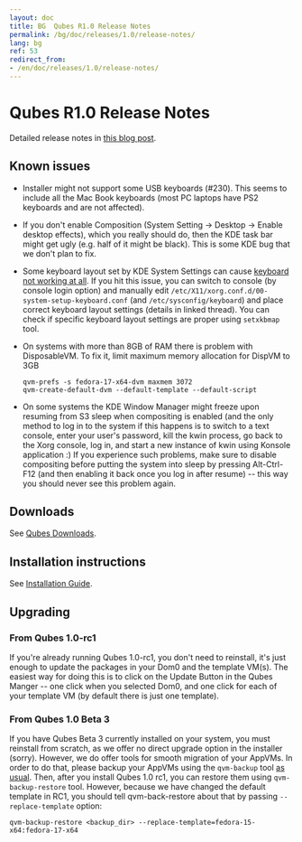 ```yaml
---
layout: doc
title: BG  Qubes R1.0 Release Notes
permalink: /bg/doc/releases/1.0/release-notes/
lang: bg
ref: 53
redirect_from:
- /en/doc/releases/1.0/release-notes/
---
```


Qubes R1.0 Release Notes
========================

Detailed release notes in [this blog post](http://blog.invisiblethings.org/2012/09/03/introducing-qubes-10.html).

Known issues
------------

-   Installer might not support some USB keyboards (\#230). This seems to include all the Mac Book keyboards (most PC laptops have PS2 keyboards and are not affected).

-   If you don't enable Composition (System Setting -\> Desktop -\> Enable desktop effects), which you really should do, then the KDE task bar might get ugly (e.g. half of it might be black). This is some KDE bug that we don't plan to fix.

-   Some keyboard layout set by KDE System Settings can cause [keyboard not working at all](https://groups.google.com/group/qubes-devel/browse_thread/thread/77d076b65dda7226). If you hit this issue, you can switch to console (by console login option) and manually edit `/etc/X11/xorg.conf.d/00-system-setup-keyboard.conf` (and `/etc/sysconfig/keyboard`) and place correct keyboard layout settings (details in linked thread). You can check if specific keyboard layout settings are proper using `setxkbmap` tool.

-   On systems with more than 8GB of RAM there is problem with DisposableVM. To fix it, limit maximum memory allocation for DispVM to 3GB

    ~~~
    qvm-prefs -s fedora-17-x64-dvm maxmem 3072
    qvm-create-default-dvm --default-template --default-script
    ~~~

-   On some systems the KDE Window Manager might freeze upon resuming from S3 sleep when compositing is enabled (and the only method to log in to the system if this happens is to switch to a text console, enter your user's password, kill the kwin process, go back to the Xorg console, log in, and start a new instance of kwin using Konsole application :) If you experience such problems, make sure to disable compositing before putting the system into sleep by pressing Alt-Ctrl-F12 (and then enabling it back once you log in after resume) -- this way you should never see this problem again.

Downloads
---------

See [Qubes Downloads](/doc/QubesDownloads/).

Installation instructions
-------------------------

See [Installation Guide](/doc/installation-guide/).

Upgrading
---------

### From Qubes 1.0-rc1

If you're already running Qubes 1.0-rc1, you don't need to reinstall, it's just enough to update the packages in your Dom0 and the template VM(s). The easiest way for doing this is to click on the Update Button in the Qubes Manger -- one click when you selected Dom0, and one click for each of your template VM (by default there is just one template).

### From Qubes 1.0 Beta 3

If you have Qubes Beta 3 currently installed on your system, you must reinstall from scratch, as we offer no direct upgrade option in the installer (sorry). However, we do offer tools for smooth migration of your AppVMs. In order to do that, please backup your AppVMs using the `qvm-backup` tool [as usual](/doc/backup-restore/). Then, after you install Qubes 1.0 rc1, you can restore them using `qvm-backup-restore` tool. However, because we have changed the default template in RC1, you should tell qvm-back-restore about that by passing `--replace-template` option:

~~~
qvm-backup-restore <backup_dir> --replace-template=fedora-15-x64:fedora-17-x64 
~~~

